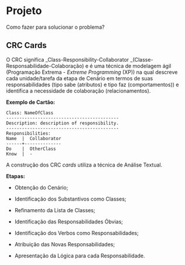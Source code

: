 # Projeto

Como fazer para solucionar o problema?

## CRC Cards

O CRC significa _Class-Responsibility-Collaborator _\(Classe-Responsabilidade-Colaboração\) e é uma técnica de modelagem ágil \(Programação Extrema - _Extreme Programming_ \(XP\)\) na qual descreve cada unidade\/tarefa da etapa de Cenário em termos de suas responsabilidades \(tipo sabe \(atributos\) e tipo faz \(comportamentos\)\) e identifica a necessidade de colaboração \(relacionamentos\).

**Exemplo de Cartão:**

```
Class: NameOfClass
-------------------------------------------
Description: description of responsibility.
-------------------------------------------
Responsibilities:
Name  |  Collaborator
------+--------------
Do    |  OtherClass
Know  |  -
```

A construção dos CRC _cards_ utiliza a técnica de Análise Textual.

**Etapas:**

* Obtenção do Cenário;

* Identificação dos Substantivos como Classes;

* Refinamento da Lista de Classes;
* Identificação das Responsabilidades Óbvias;

* Identificação dos Verbos como Responsabilidades;

* Atribuição das Novas Responsabilidades;

* Apresentação da Lógica para cada Responsabilidade.

